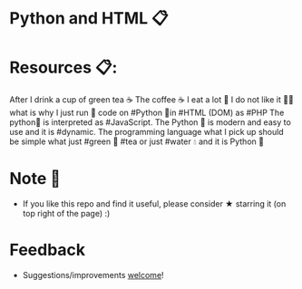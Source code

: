 # Python and HTML 📋

# Resources 📋:

After I drink a cup of green tea ☕ The coffee ☕ I eat a lot 🤪 I do not like it 🙅‍♂️ what is why I just run 🚀 code on #Python 🐍in #HTML (DOM) as #PHP The python🐍 is interpreted as #JavaScript. The Python 🐍 is modern and easy to use and it is #dynamic. The programming language what I pick up should be simple what just #green 🍵 #tea or just #water 💧 and it is Python 🐍 

# Note 📝

* If you like this repo and find it useful, please consider ★ starring it (on top right of the page) :)

# Feedback
* Suggestions/improvements [welcome](https://github.com/vnikifirov/DataScience/issues)!
